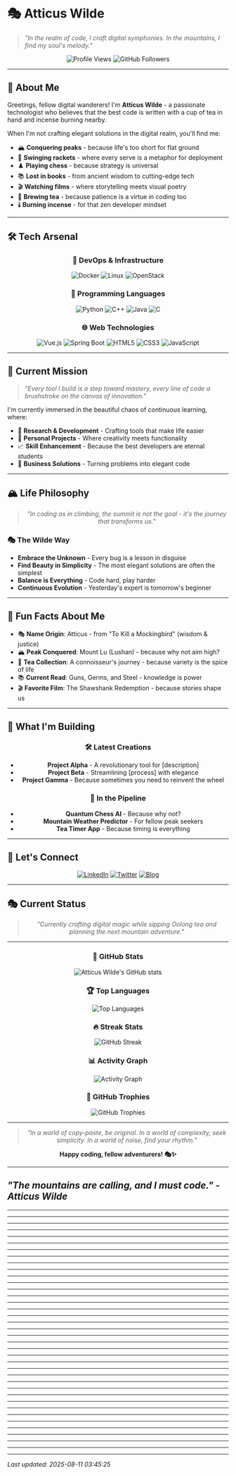 # 🎭 Atticus Wilde

> *"In the realm of code, I craft digital symphonies. In the mountains, I find my soul's melody."*

<div align="center">
  
  ![Profile Views](https://komarev.com/ghpvc/?username=ktzxy&color=blueviolet&style=flat-square)
  ![GitHub Followers](https://img.shields.io/github/followers/ktzxy?label=Followers&style=social)
  
</div>

---

## 🎪 About Me

Greetings, fellow digital wanderers! I'm **Atticus Wilde** - a passionate technologist who believes that the best code is written with a cup of tea in hand and incense burning nearby. 

When I'm not crafting elegant solutions in the digital realm, you'll find me:
- 🏔️ **Conquering peaks** - because life's too short for flat ground
- 🏸 **Swinging rackets** - where every serve is a metaphor for deployment
- ♟️ **Playing chess** - because strategy is universal
- 📚 **Lost in books** - from ancient wisdom to cutting-edge tech
- 🎬 **Watching films** - where storytelling meets visual poetry
- 🍵 **Brewing tea** - because patience is a virtue in coding too
- 🕯️ **Burning incense** - for that zen developer mindset

---

## 🛠️ Tech Arsenal

<div align="center">

### 🐳 **DevOps & Infrastructure**
![Docker](https://img.shields.io/badge/Docker-2496ED?style=for-the-badge&logo=docker&logoColor=white)
![Linux](https://img.shields.io/badge/Linux-FCC624?style=for-the-badge&logo=linux&logoColor=black)
![OpenStack](https://img.shields.io/badge/OpenStack-ED1944?style=for-the-badge&logo=openstack&logoColor=white)

### 🐍 **Programming Languages**
![Python](https://img.shields.io/badge/Python-3776AB?style=for-the-badge&logo=python&logoColor=white)
![C++](https://img.shields.io/badge/C++-00599C?style=for-the-badge&logo=c%2B%2B&logoColor=white)
![Java](https://img.shields.io/badge/Java-ED8B00?style=for-the-badge&logo=openjdk&logoColor=white)
![C](https://img.shields.io/badge/C-A8B9CC?style=for-the-badge&logo=c&logoColor=white)

### 🌐 **Web Technologies**
![Vue.js](https://img.shields.io/badge/Vue.js-4FC08D?style=for-the-badge&logo=vue.js&logoColor=white)
![Spring Boot](https://img.shields.io/badge/Spring_Boot-6DB33F?style=for-the-badge&logo=spring-boot&logoColor=white)
![HTML5](https://img.shields.io/badge/HTML5-E34F26?style=for-the-badge&logo=html5&logoColor=white)
![CSS3](https://img.shields.io/badge/CSS3-1572B6?style=for-the-badge&logo=css3&logoColor=white)
![JavaScript](https://img.shields.io/badge/JavaScript-F7DF1E?style=for-the-badge&logo=javascript&logoColor=black)

</div>

---

## 🎯 Current Mission

> *"Every tool I build is a step toward mastery, every line of code a brushstroke on the canvas of innovation."*

I'm currently immersed in the beautiful chaos of continuous learning, where:
- 🔬 **Research & Development** - Crafting tools that make life easier
- 🎨 **Personal Projects** - Where creativity meets functionality
- 📈 **Skill Enhancement** - Because the best developers are eternal students
- 🚀 **Business Solutions** - Turning problems into elegant code

---

## 🏔️ Life Philosophy

<div align="center">

> *"In coding as in climbing, the summit is not the goal - it's the journey that transforms us."*

</div>

### 🎭 The Wilde Way
- **Embrace the Unknown** - Every bug is a lesson in disguise
- **Find Beauty in Simplicity** - The most elegant solutions are often the simplest
- **Balance is Everything** - Code hard, play harder
- **Continuous Evolution** - Yesterday's expert is tomorrow's beginner

---

## 🎪 Fun Facts About Me

- 🎭 **Name Origin**: Atticus - from "To Kill a Mockingbird" (wisdom & justice)
- 🏔️ **Peak Conquered**: Mount Lu (Lushan) - because why not aim high?
- 🍵 **Tea Collection**: A connoisseur's journey - because variety is the spice of life
- 📚 **Current Read**: Guns, Germs, and Steel - knowledge is power
- 🎬 **Favorite Film**: The Shawshank Redemption - because stories shape us

---

## 🚀 What I'm Building

<div align="center">

### 🛠️ **Latest Creations**
- **Project Alpha** - A revolutionary tool for [description]
- **Project Beta** - Streamlining [process] with elegance
- **Project Gamma** - Because sometimes you need to reinvent the wheel

### 🎯 **In the Pipeline**
- **Quantum Chess AI** - Because why not?
- **Mountain Weather Predictor** - For fellow peak seekers
- **Tea Timer App** - Because timing is everything

</div>

---

## 🎪 Let's Connect

<div align="center">

[![LinkedIn](https://img.shields.io/badge/LinkedIn-0077B5?style=for-the-badge&logo=linkedin&logoColor=white)](https://linkedin.com/in/atticuswilde)
[![Twitter](https://img.shields.io/badge/Twitter-1DA1F2?style=for-the-badge&logo=twitter&logoColor=white)](https://twitter.com/atticuswilde)
[![Blog](https://img.shields.io/badge/Blog-FF5722?style=for-the-badge&logo=blogger&logoColor=white)](https://atticuswilde.dev)

</div>

---

## 🎭 Current Status

<div align="center">

> *"Currently crafting digital magic while sipping Oolong tea and planning the next mountain adventure."*

</div>

---

<div align="center">

### 🎪 **GitHub Stats**

![Atticus Wilde's GitHub stats](https://github-readme-stats.vercel.app/api?username=ktzxy&show_icons=true&theme=radical&hide_border=true&bg_color=0D1117&title_color=58A6FF&text_color=C9D1D9&icon_color=58A6FF)

### 🏆 **Top Languages**

![Top Languages](https://github-readme-stats.vercel.app/api/top-langs/?username=ktzxy&layout=compact&theme=radical&hide_border=true&bg_color=0D1117&title_color=58A6FF&text_color=C9D1D9)

### 🔥 **Streak Stats**

![GitHub Streak](https://github-readme-streak-stats.herokuapp.com/?user=ktzxy&theme=radical&hide_border=true&background=0D1117&stroke=58A6FF&ring=58A6FF&fire=FF6B6B&currStreakNum=C9D1D9&sideNums=C9D1D9&currStreakLabel=58A6FF&sideLabels=58A6FF&dates=C9D1D9)

### 📊 **Activity Graph**

![Activity Graph](https://github-readme-activity-graph.vercel.app/graph?username=ktzxy&theme=react-dark&hide_border=true&color=58A6FF&line=58A6FF&point=FF6B6B&area=true&area_color=58A6FF&area_opacity=0.1)

### 🎯 **GitHub Trophies**

![GitHub Trophies](https://github-profile-trophy.vercel.app/?username=ktzxy&theme=radical&no-frame=true&no-bg=true&margin-w=4&row=1&column=7)

<!-- Contribution Stats temporarily disabled due to API issues -->

</div>

---

<div align="center">

> *"In a world of copy-paste, be original. In a world of complexity, seek simplicity. In a world of noise, find your rhythm."*

**Happy coding, fellow adventurers! 🎭✨**

</div>

---

*"The mountains are calling, and I must code." - Atticus Wilde* 
---


---


---


---


---


---


---


---


---


---


---


---


---


---


---


---


---


---


---


---


---


---


---


---


---


---


---


---


---


---


---


---


---


---


---


---


---


---


---

*Last updated: 2025-08-11 03:45:25*
